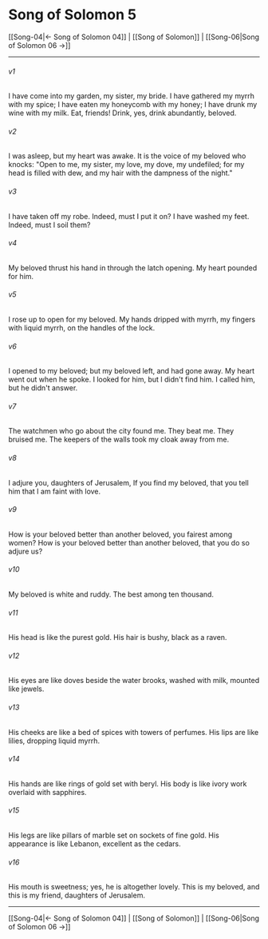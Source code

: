 # Song of Solomon 5

[[Song-04|← Song of Solomon 04]] | [[Song of Solomon]] | [[Song-06|Song of Solomon 06 →]]
***



###### v1 
I have come into my garden, my sister, my bride. I have gathered my myrrh with my spice; I have eaten my honeycomb with my honey; I have drunk my wine with my milk. Eat, friends! Drink, yes, drink abundantly, beloved. 

###### v2 
I was asleep, but my heart was awake. It is the voice of my beloved who knocks: "Open to me, my sister, my love, my dove, my undefiled; for my head is filled with dew, and my hair with the dampness of the night." 

###### v3 
I have taken off my robe. Indeed, must I put it on? I have washed my feet. Indeed, must I soil them? 

###### v4 
My beloved thrust his hand in through the latch opening. My heart pounded for him. 

###### v5 
I rose up to open for my beloved. My hands dripped with myrrh, my fingers with liquid myrrh, on the handles of the lock. 

###### v6 
I opened to my beloved; but my beloved left, and had gone away. My heart went out when he spoke. I looked for him, but I didn't find him. I called him, but he didn't answer. 

###### v7 
The watchmen who go about the city found me. They beat me. They bruised me. The keepers of the walls took my cloak away from me. 

###### v8 
I adjure you, daughters of Jerusalem, If you find my beloved, that you tell him that I am faint with love. 

###### v9 
How is your beloved better than another beloved, you fairest among women? How is your beloved better than another beloved, that you do so adjure us? 

###### v10 
My beloved is white and ruddy. The best among ten thousand. 

###### v11 
His head is like the purest gold. His hair is bushy, black as a raven. 

###### v12 
His eyes are like doves beside the water brooks, washed with milk, mounted like jewels. 

###### v13 
His cheeks are like a bed of spices with towers of perfumes. His lips are like lilies, dropping liquid myrrh. 

###### v14 
His hands are like rings of gold set with beryl. His body is like ivory work overlaid with sapphires. 

###### v15 
His legs are like pillars of marble set on sockets of fine gold. His appearance is like Lebanon, excellent as the cedars. 

###### v16 
His mouth is sweetness; yes, he is altogether lovely. This is my beloved, and this is my friend, daughters of Jerusalem.

***
[[Song-04|← Song of Solomon 04]] | [[Song of Solomon]] | [[Song-06|Song of Solomon 06 →]]
